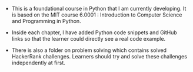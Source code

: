- This is a foundational course in Python that I am currently developing. It is based on the MIT course 6.0001 : Introduction to Computer Science and Programming in Python. 

- Inside each chapter, I have added Python code snippets and GitHub links so that the learner could directly see a real code example. 

- There is also a folder on problem solving which contains solved HackerRank challenges. Learners should try and solve these challenges independently at first.
